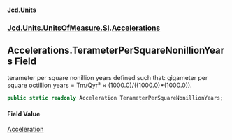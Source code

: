 #### [Jcd.Units](index.md 'index')

### [Jcd.Units.UnitsOfMeasure.SI](Jcd.Units.UnitsOfMeasure.SI.md 'Jcd.Units.UnitsOfMeasure.SI').[Accelerations](Accelerations.md 'Jcd.Units.UnitsOfMeasure.SI.Accelerations')

## Accelerations.TerameterPerSquareNonillionYears Field

terameter per square nonillion years defined such that: gigameter per square octillion years = Tm/Qyr² ×
(1000.0)/((1000.0)*(1000.0)).

```csharp
public static readonly Acceleration TerameterPerSquareNonillionYears;
```

#### Field Value

[Acceleration](Acceleration.md 'Jcd.Units.UnitTypes.Acceleration')